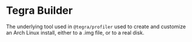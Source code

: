 # Tegra Builder
The underlying tool used in ``@tegra/profiler`` used to create and customize an Arch Linux install, either to a .img file, or to a real disk.
